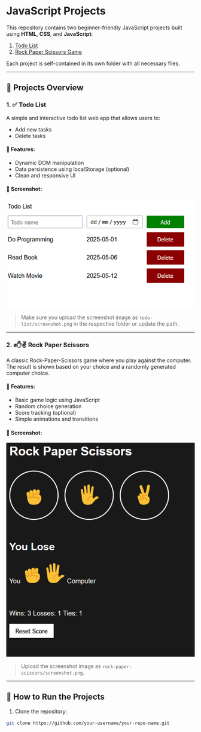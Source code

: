 # JavaScript Projects

This repository contains two beginner-friendly JavaScript projects built using **HTML**, **CSS**, and **JavaScript**:

1. [Todo List](#todo-list)
2. [Rock Paper Scissors Game](#rock-paper-scissors)

Each project is self-contained in its own folder with all necessary files.

---

## 📁 Projects Overview

### 1. ✅ Todo List

A simple and interactive todo list web app that allows users to:
- Add new tasks
- Delete tasks

#### 🔧 Features:
- Dynamic DOM manipulation
- Data persistence using localStorage (optional)
- Clean and responsive UI

#### 📸 Screenshot:
![Todo List Screenshot](./todo-list/screenshot.png)

> Make sure you upload the screenshot image as `todo-list/screenshot.png` in the respective folder or update the path.

---

### 2. ✊✋✌️ Rock Paper Scissors

A classic Rock-Paper-Scissors game where you play against the computer. The result is shown based on your choice and a randomly generated computer choice.

#### 🔧 Features:
- Basic game logic using JavaScript
- Random choice generation
- Score tracking (optional)
- Simple animations and transitions

#### 📸 Screenshot:
![Rock Paper Scissors Screenshot](./rock-paper-scissors/screenshot.png)

> Upload the screenshot image as `rock-paper-scissors/screenshot.png`.

---

## 🚀 How to Run the Projects

1. Clone the repository:

```bash
git clone https://github.com/your-username/your-repo-name.git
